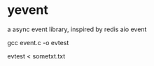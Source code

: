 # yevent
a async event library, inspired by redis aio event

gcc event.c -o evtest

evtest < sometxt.txt
